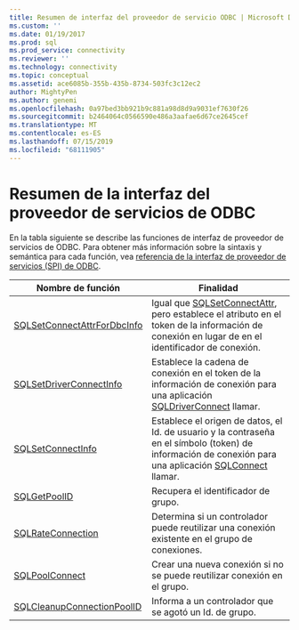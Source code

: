 ```yaml
---
title: Resumen de interfaz del proveedor de servicio ODBC | Microsoft Docs
ms.custom: ''
ms.date: 01/19/2017
ms.prod: sql
ms.prod_service: connectivity
ms.reviewer: ''
ms.technology: connectivity
ms.topic: conceptual
ms.assetid: ace6085b-355b-435b-8734-503fc3c12ec2
author: MightyPen
ms.author: genemi
ms.openlocfilehash: 0a97bed3bb921b9c881a98d8d9a9031ef7630f26
ms.sourcegitcommit: b2464064c0566590e486a3aafae6d67ce2645cef
ms.translationtype: MT
ms.contentlocale: es-ES
ms.lasthandoff: 07/15/2019
ms.locfileid: "68111905"
---
```

# <a name="odbc-service-provider-interface-summary"></a>Resumen de la interfaz del proveedor de servicios de ODBC
En la tabla siguiente se describe las funciones de interfaz de proveedor de servicios de ODBC. Para obtener más información sobre la sintaxis y semántica para cada función, vea [referencia de la interfaz de proveedor de servicios (SPI) de ODBC](../../../odbc/reference/syntax/odbc-service-provider-interface-spi-reference.md).  
  
|Nombre de función|Finalidad|  
|-------------------|-------------|  
|[SQLSetConnectAttrForDbcInfo](../../../odbc/reference/syntax/sqldatasourcetodriver-function.md)|Igual que [SQLSetConnectAttr](../../../odbc/reference/syntax/sqlsetconnectattr-function.md), pero establece el atributo en el token de la información de conexión en lugar de en el identificador de conexión.|  
|[SQLSetDriverConnectInfo](../../../odbc/reference/syntax/sqldrivertodatasource-function.md)|Establece la cadena de conexión en el token de la información de conexión para una aplicación [SQLDriverConnect](../../../odbc/reference/syntax/sqldriverconnect-function.md) llamar.|  
|[SQLSetConnectInfo](../../../odbc/reference/syntax/sqldatasourcetodriver-function.md)|Establece el origen de datos, el Id. de usuario y la contraseña en el símbolo (token) de información de conexión para una aplicación [SQLConnect](../../../odbc/reference/syntax/sqlconnect-function.md) llamar.|  
|[SQLGetPoolID](../../../odbc/reference/syntax/sqldatasourcetodriver-function.md)|Recupera el identificador de grupo.|  
|[SQLRateConnection](../../../odbc/reference/syntax/sqldatasourcetodriver-function.md)|Determina si un controlador puede reutilizar una conexión existente en el grupo de conexiones.|  
|[SQLPoolConnect](../../../odbc/reference/syntax/sqldatasourcetodriver-function.md)|Crear una nueva conexión si no se puede reutilizar conexión en el grupo.|  
|[SQLCleanupConnectionPoolID](../../../odbc/reference/syntax/sqldatasourcetodriver-function.md)|Informa a un controlador que se agotó un Id. de grupo.|
